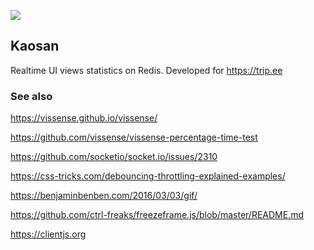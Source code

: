 ![](https://live.staticflickr.com/2719/4046985580_d32a481048_b.jpg)

## Kaosan

Realtime UI views statistics on Redis. Developed for https://trip.ee

### See also

https://vissense.github.io/vissense/

https://github.com/vissense/vissense-percentage-time-test

https://github.com/socketio/socket.io/issues/2310

https://css-tricks.com/debouncing-throttling-explained-examples/

https://benjaminbenben.com/2016/03/03/gif/

https://github.com/ctrl-freaks/freezeframe.js/blob/master/README.md

https://clientjs.org

